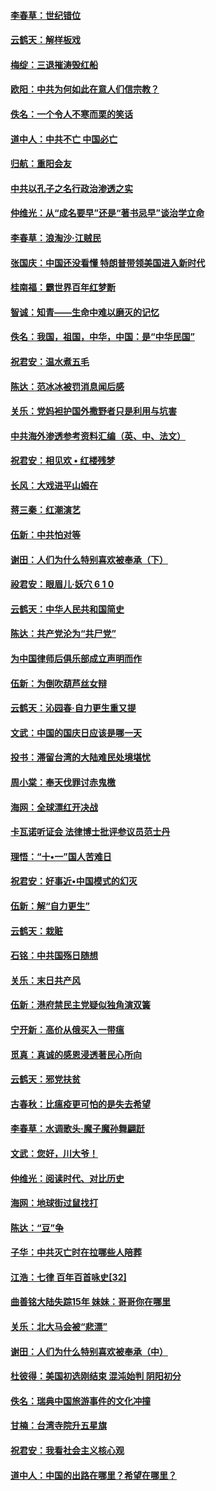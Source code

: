 #### [李春草：世纪错位](../pages/nsc993/n10768198.md?t=10091531) 

#### [云鹤天：解样板戏](../pages/nsc993/n10768193.md?t=10091531) 

#### [梅绽：三退摧涛毁红船](../pages/nsc993/n10768163.md?t=10091531) 

#### [欧阳：中共为何如此在意人们信宗教？](../pages/nsc993/n10768144.md?t=10091531) 

#### [佚名：一个令人不寒而栗的笑话](../pages/nsc993/n10768061.md?t=10091531) 

#### [道中人：中共不亡 中国必亡](../pages/nsc993/n10768017.md?t=10091531) 

#### [归航：重阳会友](../pages/nsc993/n10767544.md?t=10091531) 

#### [中共以孔子之名行政治渗透之实](../pages/nsc993/n10767697.md?t=10091531) 

#### [仲维光：从“成名要早”还是“著书忌早”谈治学立命](../pages/nsc993/n10767650.md?t=10091531) 

#### [李春草：浪淘沙‧江贼民](../pages/nsc993/n10767480.md?t=10091531) 

#### [张国庆：中国还没看懂 特朗普带领美国进入新时代](../pages/nsc993/n10764224.md?t=10091531) 

#### [桂南福：霸世界百年红梦断](../pages/nsc993/n10762380.md?t=10091531) 

#### [智诚：知青——生命中难以磨灭的记忆](../pages/nsc993/n10762372.md?t=10091531) 

#### [佚名：我国，祖国，中华，中国：是“中华民国”](../pages/nsc993/n10762366.md?t=10091531) 

#### [祝君安：温水煮五毛](../pages/nsc993/n10762362.md?t=10091531) 

#### [陈达：范冰冰被罚消息闻后感](../pages/nsc993/n10760142.md?t=10091531) 

#### [关乐：党妈袒护国外撒野者只是利用与坑害](../pages/nsc993/n10760019.md?t=10091531) 

#### [中共海外渗透参考资料汇编（英、中、法文）](../pages/nsc993/n10756055.md?t=10091531) 

#### [祝君安：相见欢  •  红楼残梦](../pages/nsc993/n10757542.md?t=10091531) 

#### [长风：大戏进平山姆在](../pages/nsc993/n10757155.md?t=10091531) 

#### [蒋三秦：红潮演艺](../pages/nsc993/n10756736.md?t=10091531) 

#### [伍新：中共怕对等](../pages/nsc993/n10754812.md?t=10091531) 

#### [谢田：人们为什么特别喜欢被奉承（下）](../pages/nsc993/n10755072.md?t=10091531) 

#### [祋君安：眼眉儿‧妖穴 6 1 0](../pages/nsc993/n10754802.md?t=10091531) 

#### [云鹤天：中华人民共和国简史](../pages/nsc993/n10753546.md?t=10091531) 

#### [陈达：共产党沦为“共尸党”](../pages/nsc993/n10753506.md?t=10091531) 

#### [为中国律师后俱乐部成立声明而作](../pages/nsc993/n10753359.md?t=10091531) 

#### [伍新：为倒吹葫芦丝女辩](../pages/nsc993/n10753300.md?t=10091531) 

#### [云鹤天：沁园春‧自力更生重又提](../pages/nsc993/n10752681.md?t=10091531) 

#### [文武：中国的国庆日应该是哪一天](../pages/nsc993/n10752564.md?t=10091531) 

#### [投书：滞留台湾的大陆难民处境堪忧](../pages/nsc993/n10751122.md?t=10091531) 

#### [周小棠：奉天伐罪讨赤鬼檄](../pages/nsc993/n10749279.md?t=10091531) 

#### [海网：全球漂红开决战](../pages/nsc993/n10747774.md?t=10091531) 

#### [卡瓦诺听证会 法律博士批评参议员范士丹](../pages/nsc993/n10748504.md?t=10091531) 

#### [理悟：“十•一”国人苦难日](../pages/nsc993/n10747763.md?t=10091531) 

#### [祝君安：好事近•中国模式的幻灭](../pages/nsc993/n10747755.md?t=10091531) 

#### [伍新：解“自力更生”](../pages/nsc993/n10747744.md?t=10091531) 

#### [云鹤天：栽赃](../pages/nsc993/n10747735.md?t=10091531) 

#### [石铭：中共国殇日随想](../pages/nsc993/n10747202.md?t=10091531) 

#### [关乐：末日共产风](../pages/nsc993/n10745398.md?t=10091531) 

#### [伍新：港府禁民主党疑似独角演双簧](../pages/nsc993/n10745393.md?t=10091531) 

#### [宁开新：高价从俄买入一带瘟](../pages/nsc993/n10745381.md?t=10091531) 

#### [觅真：真诚的感恩浸透著民心所向](../pages/nsc993/n10746220.md?t=10091531) 

#### [云鹤天：邪党扶贫](../pages/nsc993/n10745370.md?t=10091531) 

#### [古春秋：比瘟疫更可怕的是失去希望](../pages/nsc993/n10745352.md?t=10091531) 

#### [李春草：水调歌头‧魔子魔孙舞翩跹](../pages/nsc993/n10744963.md?t=10091531) 

#### [文武：您好，川大爷！](../pages/nsc993/n10739572.md?t=10091531) 

#### [仲维光：阅读时代、对比历史](../pages/nsc993/n10744494.md?t=10091531) 

#### [海网：地球街过鼠找打](../pages/nsc993/n10741404.md?t=10091531) 

#### [陈达：“豆”争](../pages/nsc993/n10741375.md?t=10091531) 

#### [子华：中共灭亡时在拉哪些人陪葬](../pages/nsc993/n10741320.md?t=10091531) 

#### [江浩：七律 百年百首咏史[32]](../pages/nsc993/n10741179.md?t=10091531) 

#### [曲善铭大陆失踪15年 妹妹：哥哥你在哪里](../pages/nsc993/n10738770.md?t=10091531) 

#### [关乐：北大马会被“悲漂”](../pages/nsc993/n10739482.md?t=10091531) 

#### [谢田：人们为什么特别喜欢被奉承（中）](../pages/nsc993/n10736705.md?t=10091531) 

#### [杜彼得：美国初选刚结束 混沌始判 阴阳初分](../pages/nsc993/n10734882.md?t=10091531) 

#### [佚名：瑞典中国旅游事件的文化冲撞](../pages/nsc993/n10731914.md?t=10091531) 

#### [甘楠：台湾寺院升五星旗](../pages/nsc993/n10731868.md?t=10091531) 

#### [祝君安：我看社会主义核心观](../pages/nsc993/n10731861.md?t=10091531) 

#### [道中人：中国的出路在哪里？希望在哪里？](../pages/nsc993/n10730399.md?t=10091531) 

